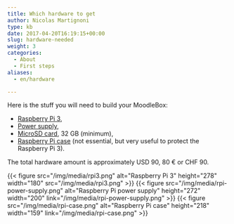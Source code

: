 ```yaml
---
title: Which hardware to get
author: Nicolas Martignoni
type: kb
date: 2017-04-20T16:19:15+00:00
slug: hardware-needed
weight: 3
categories:
  - About
  - First steps
aliases:
  - en/hardware

---
```

Here is the stuff you will need to build your MoodleBox:

  * [Raspberry Pi 3][1],
  * [Power supply][2],
  * [MicroSD card][3], 32 GB (minimum),
  * [Raspberry Pi case][4] (not essential, but very useful to protect the Raspberry Pi 3).

The total hardware amount is approximately USD 90, 80 € or CHF 90.

{{< figure src="/img/media/rpi3.png" alt="Raspberry Pi 3" height="278" width="180" src="/img/media/rpi3.png" >}}
{{< figure src="/img/media/rpi-power-supply.png" alt="Raspberry Pi power supply" height="272" width="200" link="/img/media/rpi-power-supply.png" >}}
{{< figure src="/img/media/rpi-case.png" alt="Raspberry Pi case" height="218" width="159" link="/img/media/rpi-case.png" >}}

 [1]: https://www.raspberrypi.org/products/raspberry-pi-3-model-b/
 [2]: https://www.raspberrypi.org/products/universal-power-supply/
 [3]: http://thewirecutter.com/reviews/best-microsd-card/
 [4]: https://www.raspberrypi.org/products/raspberry-pi-3-case/
